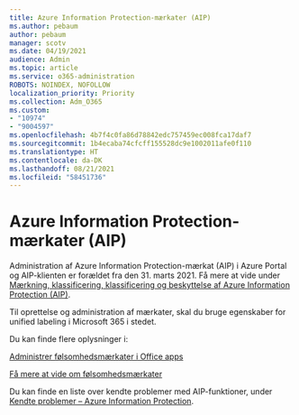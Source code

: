 ```yaml
---
title: Azure Information Protection-mærkater (AIP)
ms.author: pebaum
author: pebaum
manager: scotv
ms.date: 04/19/2021
audience: Admin
ms.topic: article
ms.service: o365-administration
ROBOTS: NOINDEX, NOFOLLOW
localization_priority: Priority
ms.collection: Adm_O365
ms.custom:
- "10974"
- "9004597"
ms.openlocfilehash: 4b7f4c0fa86d78842edc757459ec008fca17daf7
ms.sourcegitcommit: 1b4ecaba74cfcff155528dc9e1002011afe0f110
ms.translationtype: HT
ms.contentlocale: da-DK
ms.lasthandoff: 08/21/2021
ms.locfileid: "58451736"
---
```

# <a name="azure-information-protection-aip-labels"></a>Azure Information Protection-mærkater (AIP)

Administration af Azure Information Protection-mærkat (AIP) i Azure Portal og AIP-klienten er forældet fra den 31. marts 2021. Få mere at vide under [Mærkning, klassificering, klassificering og beskyttelse af Azure Information Protection (AIP)](https://docs.microsoft.com/azure/information-protection/aip-classification-and-protection).

Til oprettelse og administration af mærkater, skal du bruge egenskaber for unified labeling i Microsoft 365 i stedet. 

Du kan finde flere oplysninger i:

[Administrer følsomhedsmærkater i Office apps](https://docs.microsoft.com/microsoft-365/compliance/sensitivity-labels-office-apps)

[Få mere at vide om følsomhedsmærkater](https://docs.microsoft.com/microsoft-365/compliance/sensitivity-labels)

Du kan finde en liste over kendte problemer med AIP-funktioner, under [Kendte problemer – Azure Information Protection](https://docs.microsoft.com/azure/information-protection/known-issues).